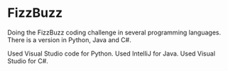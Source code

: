 # FizzBuzz
Doing the FizzBuzz coding challenge in several programming languages.
There is a version in Python, Java and C#.

Used Visual Studio code for Python.
Used IntelliJ for Java.
Used Visual Studio for C#.
